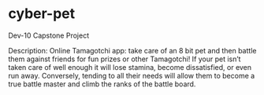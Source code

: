 # cyber-pet
Dev-10 Capstone Project

Description: Online Tamagotchi app: take care of an 8 bit pet and then battle them against friends for fun prizes or other Tamagotchi! If your pet isn’t taken care of well enough it will lose stamina, become dissatisfied, or even run away. Conversely, tending to all their needs will allow them to become a true battle master and climb the ranks of the battle board.